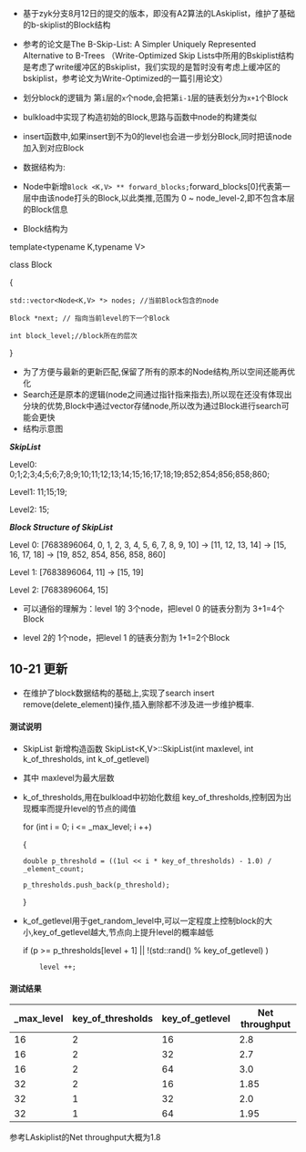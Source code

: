 
- 基于zyk分支8月12日的提交的版本，即没有A2算法的LAskiplist，维护了基础的b-skiplist的Block结构
- 参考的论文是The B-Skip-List: A Simpler Uniquely Represented Alternative to B-Trees （Write-Optimized Skip Lists中所用的Bskiplist结构是考虑了write缓冲区的Bskiplist，我们实现的是暂时没有考虑上缓冲区的bskiplist，参考论文为Write-Optimized的一篇引用论文）
- 划分block的逻辑为 第`i`层的`x`个node,会把第`i-1`层的链表划分为`x+1`个Block
- bulkload中实现了构造初始的Block,思路与函数中node的构建类似
- insert函数中,如果insert到不为0的level也会进一步划分Block,同时把该node加入到对应Block

- 数据结构为:
- Node中新增`Block <K,V> ** forward_blocks;`forward_blocks[0]代表第一层中由该node打头的Block,以此类推,范围为 0 ~ node_level-2,即不包含本层的Block信息

- Block结构为

template<typename K,typename V>

class Block

{

    std::vector<Node<K,V> *> nodes; //当前Block包含的node
    
    Block *next; // 指向当前level的下一个Block
    
    int block_level;//block所在的层次

}

- 为了方便与最新的更新匹配,保留了所有的原本的Node结构,所以空间还能再优化
- Search还是原本的逻辑(node之间通过指针指来指去),所以现在还没有体现出分块的优势,Block中通过vector存储node,所以改为通过Block进行search可能会更快
- 结构示意图

*****SkipList*****

Level0:   0;1;2;3;4;5;6;7;8;9;10;11;12;13;14;15;16;17;18;19;852;854;856;858;860;

Level1:   11;15;19;

Level2:   15;

*****Block Structure of SkipList*****

Level 0:   [7683896064, 0, 1, 2, 3, 4, 5, 6, 7, 8, 9, 10] -> [11, 12, 13, 14] -> [15, 16, 17, 18] -> [19, 852, 854, 856, 858, 860]

Level 1:   [7683896064, 11] -> [15, 19]

Level 2:   [7683896064, 15]


- 可以通俗的理解为：level 1的 3个node，把level 0 的链表分割为 3+1=4个Block

- level 2的 1个node，把level 1 的链表分割为 1+1=2个Block

## 10-21 更新

- 在维护了block数据结构的基础上,实现了search insert remove(delete_element)操作,插入删除都不涉及进一步维护概率.

#### 测试说明 

- SkipList 新增构造函数 SkipList<K,V>::SkipList(int maxlevel, int k_of_thresholds, int k_of_getlevel)
-   其中 maxlevel为最大层数  
-   k_of_thresholds,用在bulkload中初始化数组 key_of_thresholds,控制因为出现概率而提升level的节点的阈值
    
    for (int i = 0; i <= _max_level; i ++)
    
    {
    
        double p_threshold = ((1ul << i * key_of_thresholds) - 1.0) / _element_count;
    
        p_thresholds.push_back(p_threshold);

    }

-   k_of_getlevel用于get_random_level中,可以一定程度上控制block的大小,key_of_getlevel越大,节点向上提升level的概率越低
    
    if (p >= p_thresholds[level + 1] || !(std::rand() % key_of_getlevel) )
    
            level ++;

#### 测试结果

| _max_level | key_of_thresholds | key_of_getlevel | Net throughput |
| ---------- | ----------------- | --------------- | -------------- |
| 16         | 2                 | 16              | 2.8            |
| 16         | 2                 | 32              | 2.7            |
| 16         | 2                 | 64              | 3.0            |
| 32         | 2                 | 16              | 1.85           |
| 32         | 1                 | 32              | 2.0            |
| 32         | 1                 | 64              | 1.95           |

参考LAskiplist的Net throughput大概为1.8